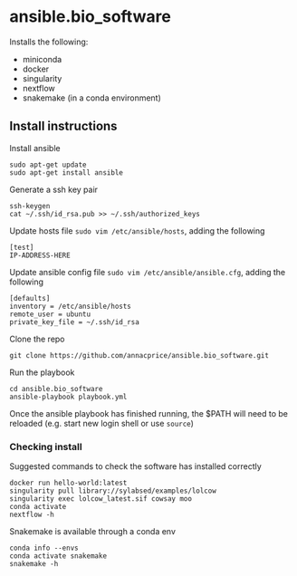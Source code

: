 # ansible.bio_software
Installs the following:
* miniconda
* docker 
* singularity
* nextflow
* snakemake (in a conda environment)

## Install instructions
Install ansible
```
sudo apt-get update
sudo apt-get install ansible
```
Generate a ssh key pair
```
ssh-keygen
cat ~/.ssh/id_rsa.pub >> ~/.ssh/authorized_keys
```
Update hosts file `sudo vim /etc/ansible/hosts`, adding the following
```
[test]
IP-ADDRESS-HERE
```
Update ansible config file `sudo vim /etc/ansible/ansible.cfg`, adding the following
```
[defaults]
inventory = /etc/ansible/hosts
remote_user = ubuntu
private_key_file = ~/.ssh/id_rsa 
```
Clone the repo
```
git clone https://github.com/annacprice/ansible.bio_software.git
```
Run the playbook
```
cd ansible.bio_software
ansible-playbook playbook.yml
```
Once the ansible playbook has finished running, the $PATH will need to be reloaded (e.g. start new login shell or use `source`)

### Checking install
Suggested commands to check the software has installed correctly
```
docker run hello-world:latest
singularity pull library://sylabsed/examples/lolcow
singularity exec lolcow_latest.sif cowsay moo
conda activate
nextflow -h
```
Snakemake is available through a conda env
```
conda info --envs
conda activate snakemake
snakemake -h
```
